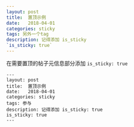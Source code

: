 ```yaml
---
layout: post
title:  置顶示例
date:   2018-04-01
categories: sticky
tags: 另外一个tag
description: 记得添加 is_sticky
`is_sticky: true`
---
```


在需要置顶的帖子元信息部分添加 `is_sticky: true`

    ---
    layout: post
    title:  置顶示例
    date:   2018-04-01
    categories: sticky
    tags: 参与
    description: 记得添加 is_sticky: true
    is_sticky: true
    ---
